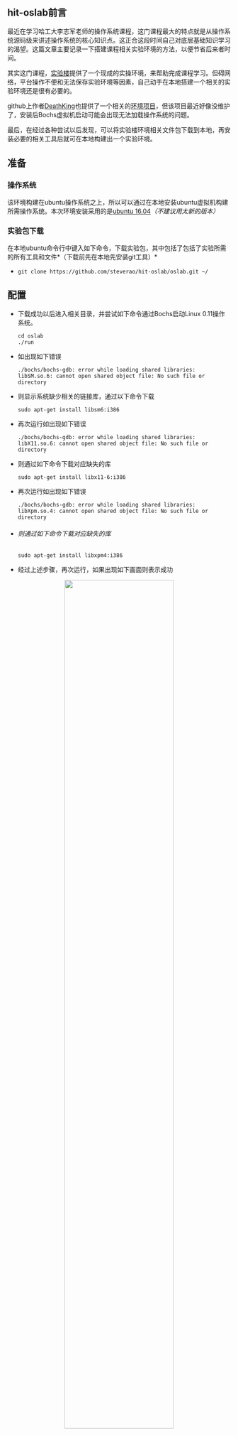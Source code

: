 ## hit-oslab前言

最近在学习哈工大李志军老师的操作系统课程，这门课程最大的特点就是从操作系统源码级来讲述操作系统的核心知识点。这正合这段时间自己对底层基础知识学习的渴望。这篇文章主要记录一下搭建课程相关实验环境的方法，以便节省后来者时间。 

其实这门课程，[实验楼](https://www.shiyanlou.com/courses/115)提供了一个现成的实操环境，来帮助完成课程学习。但碍网络，平台操作不便和无法保存实验环境等因素，自己动手在本地搭建一个相关的实验环境还是很有必要的。

github上作者[DeathKing](https://github.com/DeathKing)也提供了一个相关的[环境项目](https://github.com/DeathKing/hit-oslab)，但该项目最近好像没维护了，安装后Bochs虚拟机启动可能会出现无法加载操作系统的问题。

最后，在经过各种尝试以后发现，可以将实验楼环境相关文件包下载到本地，再安装必要的相关工具后就可在本地构建出一个实验环境。   



## 准备

### 操作系统

该环境构建在ubuntu操作系统之上，所以可以通过在本地安装ubuntu虚拟机构建所需操作系统。本次环境安装采用的是[ubuntu 16.04](http://releases.ubuntu.com/16.04/)*（不建议用太新的版本）*

### 实验包下载

在本地ubuntu命令行中键入如下命令，下载实验包，其中包括了包括了实验所需的所有工具和文件*（下载前先在本地先安装git工具）*

- ```
  git clone https://github.com/steverao/hit-oslab/oslab.git ~/
  ```



## 配置

- 下载成功以后进入相关目录，并尝试如下命令通过Bochs启动Linux 0.11操作系统。

  ```
  cd oslab
  ./run
  ```

- 如出现如下错误

  ```
  ./bochs/bochs-gdb: error while loading shared libraries: libSM.so.6: cannot open shared object file: No such file or directory
  ```

- 则显示系统缺少相关的链接库，通过以下命令下载

  ```
  sudo apt-get install libsm6:i386
  ```

- 再次运行如出现如下错误

  ```
  ./bochs/bochs-gdb: error while loading shared libraries: libX11.so.6: cannot open shared object file: No such file or directory
  ```

- 则通过如下命令下载对应缺失的库

  ```
  sudo apt-get install libx11-6:i386
  ```

- 再次运行如出现如下错误

  ```
  ./bochs/bochs-gdb: error while loading shared libraries: libXpm.so.4: cannot open shared object file: No such file or directory
  ```

- ###### 则通过如下命令下载对应缺失的库

  ```
  sudo apt-get install libxpm4:i386
  ```

- 经过上述步骤，再次运行，如果出现如下画面则表示成功


<div align="center"><img src="illustration/linux-setup.png" width="70%"/></div>



##参考资料

- [DeathKing的hit-oslab自动配置实验环境](https://github.com/DeathKing/hit-oslab)
